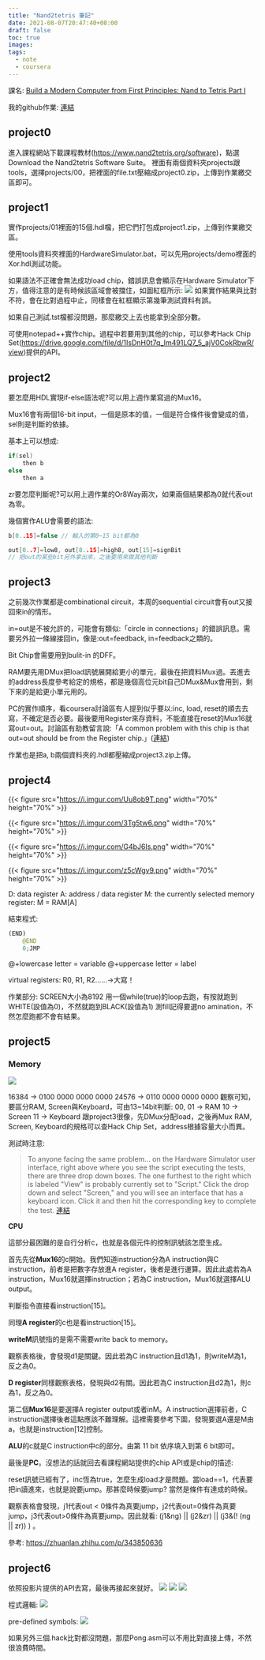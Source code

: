```yaml
---
title: "Nand2tetris 筆記"
date: 2021-08-07T20:47:40+08:00
draft: false
toc: true
images:
tags: 
  - note
  - coursera
---
```


課名: [Build a Modern Computer from First Principles: Nand to Tetris Part I](https://www.coursera.org/learn/build-a-computer?)

我的github作業: [連結](https://github.com/cherry900606/nand2tetris)
## project0
進入課程網站下載課程教材(https://www.nand2tetris.org/software)，點選Download the Nand2tetris Software Suite。
裡面有兩個資料夾projects跟tools，選擇projects/00，把裡面的file.txt壓縮成project0.zip，上傳到作業繳交區即可。

## project1
實作projects/01裡面的15個.hdl檔，把它們打包成project1.zip，上傳到作業繳交區。

使用tools資料夾裡面的HardwareSimulator.bat，可以先用projects/demo裡面的Xor.hdl測試功能。

如果語法不正確會無法成功load chip，錯誤訊息會顯示在Hardware Simulator下方，值得注意的是有時候該區域會被擋住，如圖紅框所示:
![](https://i.imgur.com/g3oKsGE.png)
如果實作結果與比對不符，會在比對過程中止，同樣會在紅框顯示第幾筆測試資料有誤。

如果自己測試.tst檔都沒問題，那麼繳交上去也能拿到全部分數。

可使用notepad++實作chip。過程中若要用到其他的chip，可以參考Hack Chip Set(https://drive.google.com/file/d/1IsDnH0t7q_Im491LQ7_5_ajV0CokRbwR/view)提供的API。

## project2

要怎麼用HDL實現if-else語法呢?可以用上週作業寫過的Mux16。

Mux16會有兩個16-bit input，一個是原本的值，一個是符合條件後會變成的值，sel則是判斷的依據。

基本上可以想成:
```c
if(sel)
    then b
else
    then a
```

zr要怎麼判斷呢?可以用上週作業的Or8Way兩次，如果兩個結果都為0就代表out為零。

幾個實作ALU會需要的語法:

```c
b[0..15]=false // 輸入的第0~15 bit都為0
```
```c
out[0..7]=low8, out[8..15]=high8, out[15]=signBit
// 把out的某些bit另外拿出來，之後要用來做其他判斷
```
## project3
之前幾次作業都是combinational circuit，本周的sequential circuit會有out又接回來in的情形。

in=out是不被允許的，可能會有類似:「circle in connections」的錯誤訊息。需要另外拉一條線接回in，像是:out=feedback, in=feedback之類的。

Bit Chip會需要用到bulit-in 的DFF。

RAM要先用DMux把load訊號展開給更小的單元，最後在把資料Mux過。丟進去的address長度參考給定的規格，都是幾個高位元bit自己DMux&Mux會用到，剩下來的是給更小單元用的。

PC的實作順序，看coursera討論區有人提到似乎要以:inc, load, reset的順去去寫，不確定是否必要。最後要用Register來存資料，不能直接在reset的Mux16就寫out=out。討論區有助教留言說:「A common problem with this chip is that out=out should be from the Register chip.」([連結](https://www.coursera.org/learn/build-a-computer/discussions/forums/aHveBSj3Eea8jw6UvTi2Tw/threads/tuzNlXAyEeuL8hI1GgNn1w))

作業也是把a, b兩個資料夾的.hdl都壓縮成project3.zip上傳。

## project4
{{< figure src="https://i.imgur.com/Uu8ob9T.png" width="70%" height="70%" >}}

{{< figure src="https://i.imgur.com/3Tg5tw6.png" width="70%" height="70%" >}}

{{< figure src="https://i.imgur.com/G4bJ6Is.png" width="70%" height="70%" >}}

{{< figure src="https://i.imgur.com/z5cWgv9.png" width="70%" height="70%" >}}

D: data register
A: address / data register
M: the currently selected memory register: M = RAM[A]

結束程式:
```python
(END)
    @END
    0;JMP
```

@+lowercase letter = variable
@+uppercase letter = label

virtual registers: R0, R1, R2......->大寫！

作業部分:
SCREEN大小為8192
用一個while(true)的loop去跑，有按就跑到WHITE(設值為0)，不然就跑到BLACK(設值為1)
測fill記得要選no amination，不然怎麼跑都不會有結果。

## project5
### Memory
![](https://i.imgur.com/FHH31Xi.png)

16384 -> 0100 0000 0000 0000
24576 -> 0110 0000 0000 0000
觀察可知，要區分RAM, Screen與Keyboard，可由13~14bit判斷:
00, 01 -> RAM
10 -> Screen
11 -> Keyboard
跟project3很像，先DMux分配load，之後再Mux
RAM, Screen, Keyboard的規格可以查Hack Chip Set，address根據容量大小而異。

測試時注意:
> To anyone facing the same problem... on the Hardware Simulator user interface, right above where you see the script executing the tests, there are three drop down boxes. The one furthest to the right which is labeled "View" is probably currently set to "Script." Click the drop down and select "Screen," and you will see an interface that has a keyboard icon. Click it and then hit the corresponding key to complete the test. [連結](https://www.coursera.org/learn/build-a-computer/discussions/weeks/5/threads/VGOSrER6EeezGhJSvzqk_g)

**CPU**


這部分最困難的是自行分析c，也就是各個元件的控制訊號該怎麼生成。



首先先從**Mux16**的c開始。我們知道instruction分為A instruction與C instruction，前者是把數字存放進A register，後者是進行運算。因此此處若為A instruction，Mux16就選擇instruction；若為C instruction，Mux16就選擇ALU output。

判斷指令直接看instruction[15]。

同理**A register**的c也是看instruction[15]。

**writeM**訊號指的是需不需要write back to memory。


觀察表格後，會發現d1是關鍵。因此若為C instruction且d1為1，則writeM為1，反之為0。

**D register**同樣觀察表格，發現與d2有關。因此若為C instruction且d2為1，則c為1，反之為0。

第二個**Mux16**是要選擇A register output或者inM。A instruction選擇前者，C instruction選擇後者這點應該不難理解。這裡需要參考下圖，發現要選A還是M由a，也就是instruction[12]控制。


**ALU**的c就是C instruction中c的部分。由第 11 bit 依序填入到第 6 bit即可。

最後是**PC**。沒想法的話就回去看課程網站提供的chip API或是chip的描述:

reset訊號已經有了，inc恆為true，怎麼生成load才是問題。當load==1，代表要把in讀進來，也就是說要jump。那甚麼時候要jump? 當然是條件有達成的時候。

觀察表格會發現，j1代表out < 0條件為真要jump，j2代表out=0條件為真要jump，j3代表out>0條件為真要jump。因此就看: (j1&ng) || (j2&zr) || (j3&(! (ng || zr)) ) 。

參考:
https://zhuanlan.zhihu.com/p/343850636

## project6
依照投影片提供的API去寫，最後再接起來就好。
![](https://i.imgur.com/Bn4kvns.png)
![](https://i.imgur.com/5JVoDrp.png)
![](https://i.imgur.com/jJSFbm8.png)

程式邏輯:
![](https://i.imgur.com/Y1aK4vu.png)

pre-defined symbols:
![](https://i.imgur.com/lFnZHtW.png)

如果另外三個.hack比對都沒問題，那麼Pong.asm可以不用比對直接上傳，不然很浪費時間。